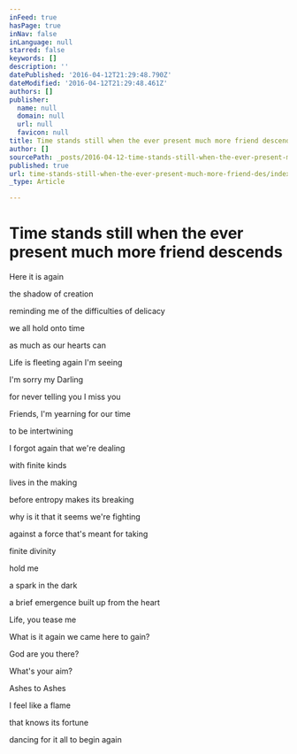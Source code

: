 ```yaml
---
inFeed: true
hasPage: true
inNav: false
inLanguage: null
starred: false
keywords: []
description: ''
datePublished: '2016-04-12T21:29:48.790Z'
dateModified: '2016-04-12T21:29:48.461Z'
authors: []
publisher:
  name: null
  domain: null
  url: null
  favicon: null
title: Time stands still when the ever present much more friend descends
author: []
sourcePath: _posts/2016-04-12-time-stands-still-when-the-ever-present-much-more-friend-des.md
published: true
url: time-stands-still-when-the-ever-present-much-more-friend-des/index.html
_type: Article

---
```

# Time stands still when the ever present much more friend descends

Here it is again

the shadow of creation

reminding me of the difficulties of delicacy

we all hold onto time

as much as our hearts can

Life is fleeting again I'm seeing

I'm sorry my Darling

for never telling you I miss you

Friends, I'm yearning for our time

to be intertwining

I forgot again that we're dealing

with finite kinds

lives in the making

before entropy makes its breaking

why is it that it seems we're fighting

against a force that's meant for taking

finite divinity

hold me

a spark in the dark

a brief emergence built up from the heart

Life, you tease me

What is it again we came here to gain?

God are you there?

What's your aim?

Ashes to Ashes

I feel like a flame

that knows its fortune

dancing for it all to begin again